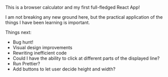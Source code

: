 This is a browser calculator and my first full-fledged React App!

I am not breaking any new ground here, but the practical application of the things I have been learning is important.

Things next:
- Bug hunt!
- Visual design improvements
- Rewriting inefficient code
- Could I have the ability to click at different parts of the displayed line?
- Run Prettier?
- Add buttons to let user decide height and width?